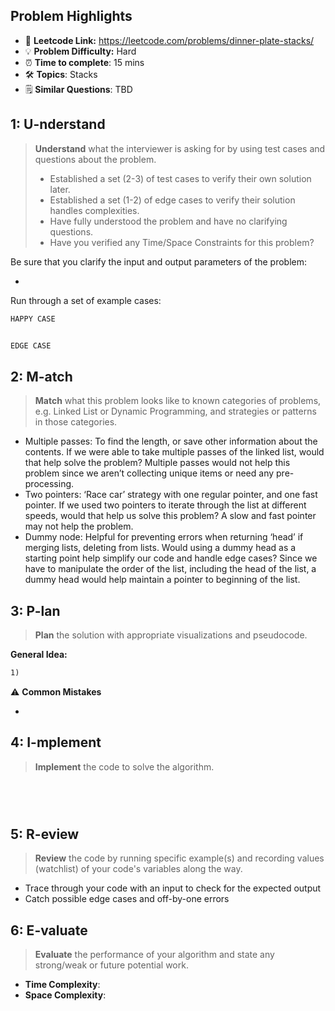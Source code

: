 ## Problem Highlights

* 🔗 **Leetcode Link:** <https://leetcode.com/problems/dinner-plate-stacks/>
* 💡 **Problem Difficulty:** Hard
* ⏰ **Time to complete**: 15 mins
* 🛠️ **Topics**: Stacks
* 🗒️ **Similar Questions**: TBD
    
## 1: U-nderstand
 
> **Understand** what the interviewer is asking for by using test cases and questions about the problem.
> 
> - Established a set (2-3) of test cases to verify their own solution later.
> - Established a set (1-2) of edge cases to verify their solution handles complexities.
> - Have fully understood the problem and have no clarifying questions.
> - Have you verified any Time/Space Constraints for this problem?

Be sure that you clarify the input and output parameters of the problem:

- 

Run through a set of example cases:

```markdown
HAPPY CASE


EDGE CASE

```   
    
## 2: M-atch

> **Match** what this problem looks like to known categories of problems, e.g. Linked List or Dynamic Programming, and strategies or patterns in those categories.

- Multiple passes: To find the length, or save other information about the contents. If we were able to take multiple passes of the linked list, would that help solve the problem? Multiple passes would not help this problem since we aren’t collecting unique items or need any pre-processing.
- Two pointers: ‘Race car’ strategy with one regular pointer, and one fast pointer. If we used two pointers to iterate through the list at different speeds, would that help us solve this problem?
A slow and fast pointer may not help the problem.
- Dummy node: Helpful for preventing errors when returning ‘head’ if merging lists, deleting from lists. Would using a dummy head as a starting point help simplify our code and handle edge cases? Since we have to manipulate the order of the list, including the head of the list, a dummy head would help maintain a pointer to beginning of the list.

## 3: P-lan

> **Plan** the solution with appropriate visualizations and pseudocode.

**General Idea:** 

```markdown
1)
```

⚠️ **Common Mistakes**

* 

## 4: I-mplement

> **Implement** the code to solve the algorithm.

```python
       
```
```java
     
```
    
## 5: R-eview

> **Review** the code by running specific example(s) and recording values (watchlist) of your code's variables along the way.

- Trace through your code with an input to check for the expected output
- Catch possible edge cases and off-by-one errors

## 6: E-valuate

> **Evaluate** the performance of your algorithm and state any strong/weak or future potential work.
    
* **Time Complexity**: 
* **Space Complexity**: 
